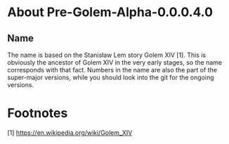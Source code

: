 # About Pre-Golem-Alpha-0.0.0.4.0

## Name

The name is based on the Stanisław Lem story Golem XIV [1]. This is
obviously the ancestor of Golem XIV in the very early stages, so the
name corresponds with that fact. Numbers in the name are also the part
of the super-major versions, while you should look into the git for
the ongoing versions.

# Footnotes

[1] https://en.wikipedia.org/wiki/Golem_XIV